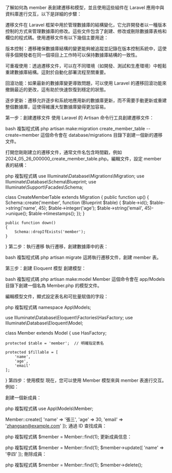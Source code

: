 
了解如何為 member 表創建遷移和模型，並且使用這些組件在 Laravel 應用中與資料庫進行交互，以下是詳細的步驟：

遷移文件在 Laravel 框架中用於管理數據庫的結構變化，它允許開發者以一種版本控制的方式來管理數據庫的修改。這些文件包含了創建、修改或刪除數據庫表格和欄位的程式碼。使用遷移文件有以下幾個主要用途：

版本控制：遷移確保數據庫結構的變更能夠被追蹤並記錄在版本控制系統中，這使得多個開發者在同一個項目上工作時可以保持數據庫結構的一致性。

可重複使用：透過遷移文件，可以在不同環境（如開發、測試和生產環境）中輕鬆重建數據庫結構。這對於自動化部署流程至關重要。

回滾功能：如果最新的數據庫變更導致問題，可以使用 Laravel 的遷移回滾功能來撤銷最近的更改，這有助於快速恢復到穩定的狀態。

逐步更新：遷移允許逐步和系統地應用新的數據庫更新，而不需要手動更新或重建整個數據庫，這使得維護大型數據庫變得更加容易。



第一步：創建遷移文件
使用 Laravel 的 Artisan 命令行工具創建遷移文件：

bash
複製程式碼
php artisan make:migration create_member_table --create=member
這個命令會在 database/migrations 目錄下創建一個新的遷移文件。

打開您剛剛建立的遷移文件，通常文件名包含時間戳，例如 2024_05_26_000000_create_member_table.php。編輯文件，設定 member 表的結構：

php
複製程式碼
use Illuminate\Database\Migrations\Migration;
use Illuminate\Database\Schema\Blueprint;
use Illuminate\Support\Facades\Schema;

class CreateMemberTable extends Migration
{
    public function up()
    {
        Schema::create('member', function (Blueprint $table) {
            $table->id();
            $table->string('name', 45);
            $table->integer('age');
            $table->string('email', 45)->unique();
            $table->timestamps();
        });
    }

    public function down()
    {
        Schema::dropIfExists('member');
    }
}
第二步：執行遷移
執行遷移，創建數據庫中的表：

bash
複製程式碼
php artisan migrate
這將執行遷移文件，創建 member 表。

第三步：創建 Eloquent 模型
創建模型：

bash
複製程式碼
php artisan make:model Member
這個命令會在 app/Models 目錄下創建一個名為 Member.php 的模型文件。

編輯模型文件，顯式設定表名和可批量賦值的字段：

php
複製程式碼
namespace App\Models;

use Illuminate\Database\Eloquent\Factories\HasFactory;
use Illuminate\Database\Eloquent\Model;

class Member extends Model
{
    use HasFactory;

    protected $table = 'member';  // 明確指定表名

    protected $fillable = [
        'name',
        'age',
        'email'
    ];
}
第四步：使用模型
現在，您可以使用 Member 模型來與 member 表進行交互。例如：

創建一個新成員：

php
複製程式碼
use App\Models\Member;

Member::create([
    'name' => '張三',
    'age' => 30,
    'email' => 'zhangsan@example.com'
]);
通過 ID 查找成員：

php
複製程式碼
$member = Member::find(1);
更新成員信息：

php
複製程式碼
$member = Member::find(1);
$member->update([
    'name' => '李四'
]);
刪除成員：

php
複製程式碼
$member = Member::find(1);
$member->delete();